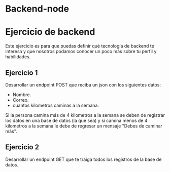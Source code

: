 # Backend-node
# Ejercicio de backend
Este ejercicio es para que puedas definir qué tecnología de backend te interesa y que nosotros podamos conocer un poco más sobre tu perfil y habilidades.

## Ejercicio 1
Desarrollar un endpoint POST que reciba un json con los siguientes datos:
- Nombre.
- Correo.
- cuantos kilometros caminas a la semana.

Si la persona camina más de 4 kilometros a la semana se deben de registrar los datos en una base de datos (la que sea) y si camina menos de 4 kilometros a la semana le debe de regresar un mensaje "Debes de caminar más".

## Ejercicio 2
Desarrollar un endpoint GET que te traiga todos los registros de la base de datos.
